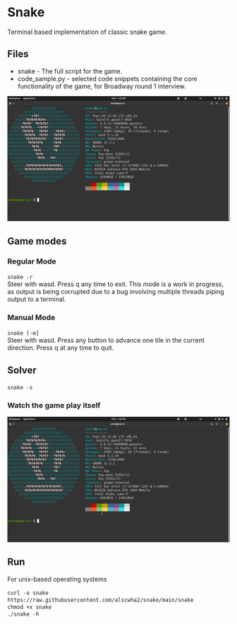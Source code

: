 # Snake
Terminal based implementation of classic snake game.

## Files
* snake - The full script for the game.
* code_sample.py - selected code snippets containing the core functionality of the game, for Broadway round 1 interview.

<img src="https://raw.githubusercontent.com/alscwha2/images/main/manual.gif" alt="snake_gif"/>

## Game modes
### Regular Mode
`snake -r`  
Steer with wasd. Press q any time to exit. This mode is a work in progress, as output is being corrupted due to a bug involving multiple threads piping output to a terminal.
### Manual Mode
`snake [-m]`  
Steer with wasd. Press any button to advance one tile in the current direction. Press q at any time to quit.


## Solver
`snake -s`  
### Watch the game play itself
<img src="https://raw.githubusercontent.com/alscwha2/images/main/solver.gif" alt="snake_gif"/>

## Run
For unix-based operating systems
```
curl -o snake https://raw.githubusercontent.com/alscwha2/snake/main/snake
chmod +x snake
./snake -h
```
